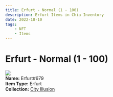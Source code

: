 ```yaml
---
title: Erfurt - Normal (1 - 100)
description: Erfurt Items in Chia Inventory
date: 2022-10-10
tags:
    - NFT
    - Items
---
```


# Erfurt - Normal (1 - 100)
<div class="item_thumbnail">
<img loading="lazy" src="https://raic5ehmlp3deraprog6vvftnyglk2jnrhagio3f4drazhqsum.arweave.net/iBAukOxb9jJED4uN6tSzbgy1aS2JwG_Q7ZeDiDJ4Sow"><br/>
<div><strong>Name:</strong> Erfurt#679</div>
<div><strong>Item Type:</strong> Erfurt</div>
<div><strong>Collection:</strong> <a href="https://www.spacescan.io/xch/nft/collection/col1lend2dcn558km4wcwta4xnkfv3xpcmlp9kyt0m909emvfxechlyqdl5ndg">City Illusion</a></div>
</div>

